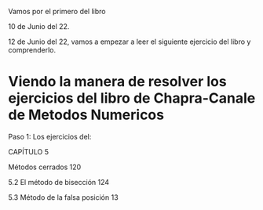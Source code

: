 Vamos por el primero del libro

10 de Junio del 22.

12 de Junio del 22, vamos a empezar a leer el siguiente ejercicio del libro y comprenderlo.


# Viendo la manera de resolver los ejercicios del libro de Chapra-Canale de Metodos Numericos

Paso 1: Los ejercicios del:

CAPÍTULO 5

Métodos cerrados 120

5.2 El método de bisección 124

5.3 Método de la falsa posición 13
